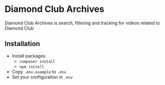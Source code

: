 # Diamond Club Archives

Diamond Club Archives is search, filtering and tracking for videos related to Diamond Club

## Installation

* Install packages
	* `composer install`
	* `npm install`
* Copy `.env.example` to `.env`
* Set your configuration in `.env`
